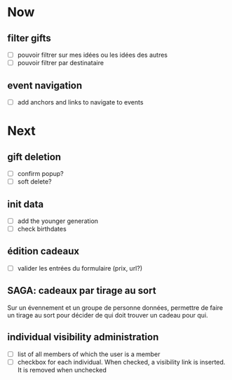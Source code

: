 # Now

## filter gifts
- [ ] pouvoir filtrer sur mes idées ou les idées des autres
- [ ] pouvoir filtrer par destinataire

## event navigation
- [ ] add anchors and links to navigate to events

# Next

## gift deletion
- [ ] confirm popup?
- [ ] soft delete?

## init data
- [ ] add the younger generation
- [ ] check birthdates

## édition cadeaux
- [ ] valider les entrées du formulaire (prix, url?)

## SAGA: cadeaux par tirage au sort

Sur un évennement et un groupe de personne données, permettre de faire un
tirage au sort pour décider de qui doit trouver un cadeau pour qui.

## individual visibility administration
- [ ] list of all members of which the user is a member
- [ ] checkbox for each individual. When checked, a visibility link is inserted. It is removed when unchecked
